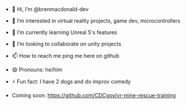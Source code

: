 - 👋 Hi, I’m @brenmacdonald-dev
- 👀 I’m interested in virtual reality projects, game dev, microcontrollers
- 🌱 I’m currently learning Unreal 5's features
- 💞️ I’m looking to collaborate on unity projects
- 📫 How to reach me ping me here on github
- 😄 Pronouns: he/him
- ⚡ Fun fact: I have 2 dogs and do improv comedy

- Coming soon: https://github.com/CDCgov/vr-mine-rescue-training


<!---
brenmacdonald-dev/brenmacdonald-dev is a ✨ special ✨ repository because its `README.md` (this file) appears on your GitHub profile.
You can click the Preview link to take a look at your changes.
--->
